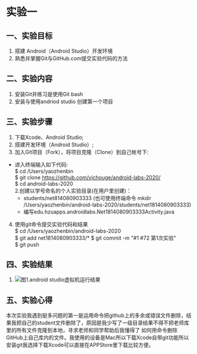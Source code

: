 # 实验一
## 一、实验目标
1. 搭建 Android（Android Studio）开发环境
2. 熟悉并掌握Git与GitHub.com提交实验代码的方法
## 二、实验内容
1. 安装Git并练习是使用Git bash
2. 安装与使用andriod studio 创建第一个项目
## 三、实验步骤
1. 下载Xcode、Android Studio;  
2. 搭建开发环境（Android Studio）;    
3. 加入Git项目（Fork），将项目克隆（Clone）到自己帐号下:  
- 进入终端输入如下代码:  
$ cd /Users/yaozhenbin  
$ git clone https://github.com/yichouge/android-labs-2020/  
$ cd android-labs-2020    
2.创建以学号命名的个人实验目录(在用户里创建)：  
   - students/net814080903333  (也可使用终端命令 mkdir /Users/yaozhenbin/android-labs-2020/students/net1814080903333)   
   - 编写edu.hzuapps.androidlabs.Net1814080903333Activity.java  
4. 使用git命令提交实验代码和结果  
$ cd /Users/yaozhenbin/android-labs-2020  
$ git add net1814080903333/*
$ git commit -m "#1 #72 第1次实验"  
$ git push  
## 四、实验结果
1. ![图1.android studio虚拟机运行结果](https://raw.githubusercontent.com/yichouge/android-labs-2020/master/students/net1814080903333/lab1.png)
## 五、实验心得
本次实验我遇到挺多问题的第一是运用命令把github上的多余或错误文件删除，结果我把自己的student文件删除了，原因是我少写了一级目录结果不得不把老师库里的所有文件克隆到本地，寻求老师和同学帮助后我懂得了
如何用命令删除GitHub上自己库内的文件。我使用的设备是Mac所以下载Xcode自带git功能所以安装git我选择下载Xcode可以直接在APPStore里下载比较方便。
